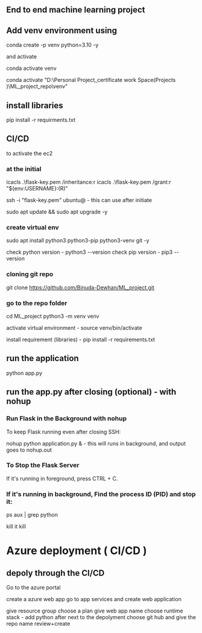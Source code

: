 ## End to end machine learning project 

## Add venv environment using 
conda create -p venv python=3.10 -y

and activate 

conda activate venv

conda activate "D:\Personal Project_certificate work Space(Projects )\ML_project_repo\venv"


## install libraries

pip install -r requirments.txt


## CI/CD 

to activate the ec2

### at the initial
icacls .\flask-key.pem /inheritance:r
icacls .\flask-key.pem /grant:r "${env:USERNAME}:(R)"

ssh -i "flask-key.pem" ubuntu@<public ipv4 address> - this can use after initiate

sudo apt update && sudo apt upgrade -y 

### create virtual env
sudo apt install python3 python3-pip python3-venv git -y

check python version - python3 --version
check pip version - pip3 --version

### cloning git repo 
 git clone https://github.com/Binuda-Dewhan/ML_project.git

### go to the repo folder 
cd ML_project
python3 -m venv venv

activate virtual environment - source venv/bin/activate

install requirement (libraries) - pip install -r requirements.txt

## run the application 
python app.py


## run the app.py after closing (optional) - with nohup

### Run Flask in the Background with nohup
To keep Flask running even after closing SSH:

nohup python application.py &     - this will runs in background, and output goes to nohup.out

### To Stop the Flask Server
If it's running in foreground, press CTRL + C.

### If it's running in background, Find the process ID (PID) and stop it:
ps aux | grep python 

kill it 
kill <PID>


# Azure deployment ( CI/CD )

## depoly through the CI/CD

Go to the azure portal

create a azure web app 
go to app services and create web application

give resource group
choose a plan
give web app name
choose runtime stack - add python 
after next to the depolyment 
choose git hub and give the repo name
review+create










